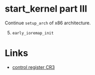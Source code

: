 # start_kernel part III

Continue `setup_arch` of x86 architecture.

  5. `early_ioremap_init`
  

# Links
  * [control register CR3](https://en.wikipedia.org/wiki/Control_register#CR3)